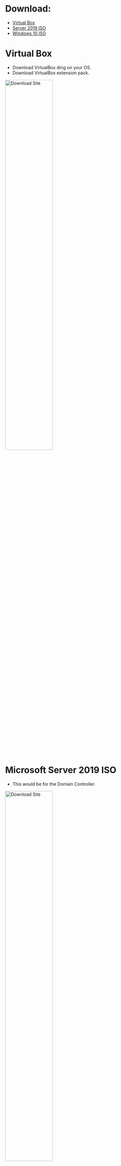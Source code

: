  # Download:
* [Virtual Box](https://www.virtualbox.org/wiki/Downloads)
* [Server 2019 ISO](https://www.microsoft.com/en-us/evalcenter/download-windows-server-2019)
* [Windows 10 ISO](https://www.microsoft.com/en-us/software-download/windows10)

# Virtual Box
- Download VirtualBox ding on your OS.
- Download VirtualBox extension pack.
  
<p align="justify"><img src="https://i.imgur.com/ksezU4U.png" height="55%" width="55%" alt="Download Site"/></p> <!--1-->

# Microsoft Server 2019 ISO
- This would be for the Domain Controller.
<p align="justify"><img src="https://i.imgur.com/IG7vCBV.png" height="55%" width="55%" alt="Download Site"/></p> <!--2-->

# Microsoft Windows 10 ISO
- This is for the Client Operating System.
<p align="justify"><img src="https://i.imgur.com/2NIONBK.png" height="75%" width="75%" alt="Download Site"/></p> <!--3-->
